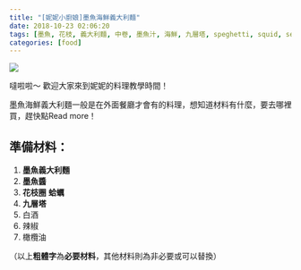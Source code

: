 ```yaml
---
title: "[妮妮小廚娘]墨魚海鮮義大利麵"
date: 2018-10-23 02:06:20
tags: [墨魚, 花枝, 義大利麵, 中卷, 墨魚汁, 海鮮, 九層塔, speghetti, squid, seafood, cuisine, italien]
categories: [food]
---
```


![](https://nininanaa.me/images/squid-speghetti2.jpg)

噠啦啦～ 歡迎大家來到妮妮的料理教學時間！

墨魚海鮮義大利麵一般是在外面餐廳才會有的料理，想知道材料有什麼，要去哪裡買，趕快點Read more！

<!--more-->

## 準備材料：

1. **墨魚義大利麵** 
1. **墨魚醬** 
1. **花枝圈** **蛤蠣**
1. **九層塔**
1. 白酒
1. 辣椒
1. 橄欖油


（以上**粗體字**為**必要材料**，其他材料則為非必要或可以替換）



